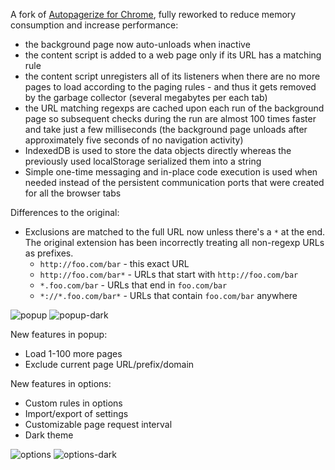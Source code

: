 A fork of [Autopagerize for Chrome](https://github.com/swdyh/autopagerize_for_chrome), fully reworked to reduce memory consumption and increase performance:

* the background page now auto-unloads when inactive
* the content script is added to a web page only if its URL has a matching rule
* the content script unregisters all of its listeners when there are no more pages to load according to the paging rules - and thus it gets removed by the garbage collector (several megabytes per each tab)
* the URL matching regexps are cached upon each run of the background page so subsequent checks during the run are almost 100 times faster and take just a few milliseconds (the background page unloads after approximately five seconds of no navigation activity)
* IndexedDB is used to store the data objects directly whereas the previously used localStorage serialized them into a string 
* Simple one-time messaging and in-place code execution is used when needed instead of the persistent communication ports that were created for all the browser tabs

Differences to the original:

* Exclusions are matched to the full URL now unless there's a `*` at the end. The original extension has been incorrectly treating all non-regexp URLs as prefixes.
  * `http://foo.com/bar` - this exact URL
  * `http://foo.com/bar*` - URLs that start with `http://foo.com/bar`
  * `*.foo.com/bar` - URLs that end in `foo.com/bar`
  * `*://*.foo.com/bar*` - URLs that contain `foo.com/bar` anywhere
  
![popup](https://i.imgur.com/lC8aWNF.png) ![popup-dark](https://i.imgur.com/mxbBMVw.png)

New features in popup:

* Load 1-100 more pages
* Exclude current page URL/prefix/domain

New features in options:

* Custom rules in options
* Import/export of settings
* Customizable page request interval
* Dark theme

![options](https://i.imgur.com/UVp4NnR.png)
![options-dark](https://i.imgur.com/z8vgAqS.png)
